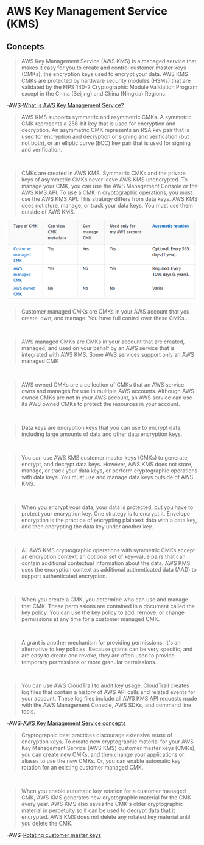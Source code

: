 # AWS Key Management Service (KMS)

## Concepts

> AWS Key Management Service (AWS KMS) is a managed service that makes it easy for you to create and control customer master keys (CMKs), the encryption keys used to encrypt your data. AWS KMS CMKs are protected by hardware security modules (HSMs) that are validated by the FIPS 140-2 Cryptographic Module Validation Program except in the China (Beijing) and China (Ningxia) Regions.

-AWS-[What is AWS Key Management Service?](https://docs.aws.amazon.com/kms/latest/developerguide/overview.html)

> AWS KMS supports symmetric and asymmetric CMKs. A symmetric CMK represents a 256-bit key that is used for encryption and decryption. An asymmetric CMK represents an RSA key pair that is used for encryption and decryption or signing and verification (but not both), or an elliptic curve (ECC) key pair that is used for signing and verification. 

&nbsp;

> CMKs are created in AWS KMS. Symmetric CMKs and the private keys of asymmetric CMKs never leave AWS KMS unencrypted. To manage your CMK, you can use the AWS Management Console or the AWS KMS API. To use a CMK in cryptographic operations, you must use the AWS KMS API. This strategy differs from data keys. AWS KMS does not store, manage, or track your data keys. You must use them outside of AWS KMS.

![Table](table.png)

> Customer managed CMKs are CMKs in your AWS account that you create, own, and manage. You have full control over these CMKs...

&nbsp;

> AWS managed CMKs are CMKs in your account that are created, managed, and used on your behalf by an AWS service that is integrated with AWS KMS. Some AWS services support only an AWS managed CMK

&nbsp;

> AWS owned CMKs are a collection of CMKs that an AWS service owns and manages for use in multiple AWS accounts. Although AWS owned CMKs are not in your AWS account, an AWS service can use its AWS owned CMKs to protect the resources in your account.

&nbsp;

> Data keys are encryption keys that you can use to encrypt data, including large amounts of data and other data encryption keys.

&nbsp;

> You can use AWS KMS customer master keys (CMKs) to generate, encrypt, and decrypt data keys. However, AWS KMS does not store, manage, or track your data keys, or perform cryptographic operations with data keys. You must use and manage data keys outside of AWS KMS.

&nbsp;

> When you encrypt your data, your data is protected, but you have to protect your encryption key. One strategy is to encrypt it. Envelope encryption is the practice of encrypting plaintext data with a data key, and then encrypting the data key under another key.

&nbsp;

> All AWS KMS cryptographic operations with symmetric CMKs accept an encryption context, an optional set of key–value pairs that can contain additional contextual information about the data. AWS KMS uses the encryption context as additional authenticated data (AAD) to support authenticated encryption.

&nbsp;

> When you create a CMK, you determine who can use and manage that CMK. These permissions are contained in a document called the key policy. You can use the key policy to add, remove, or change permissions at any time for a customer managed CMK.

&nbsp;

> A grant is another mechanism for providing permissions. It's an alternative to key policies. Because grants can be very specific, and are easy to create and revoke, they are often used to provide temporary permissions or more granular permissions.

&nbsp;

> You can use AWS CloudTrail to audit key usage. CloudTrail creates log files that contain a history of AWS API calls and related events for your account. These log files include all AWS KMS API requests made with the AWS Management Console, AWS SDKs, and command line tools.

-AWS-[AWS Key Management Service concepts](https://docs.aws.amazon.com/kms/latest/developerguide/concepts.html)

> Cryptographic best practices discourage extensive reuse of encryption keys. To create new cryptographic material for your AWS Key Management Service (AWS KMS) customer master keys (CMKs), you can create new CMKs, and then change your applications or aliases to use the new CMKs. Or, you can enable automatic key rotation for an existing customer managed CMK.

&nbsp;

> When you enable automatic key rotation for a customer managed CMK, AWS KMS generates new cryptographic material for the CMK every year. AWS KMS also saves the CMK's older cryptographic material in perpetuity so it can be used to decrypt data that it encrypted. AWS KMS does not delete any rotated key material until you delete the CMK.

-AWS-[Rotating customer master keys](https://docs.aws.amazon.com/kms/latest/developerguide/rotate-keys.html)
